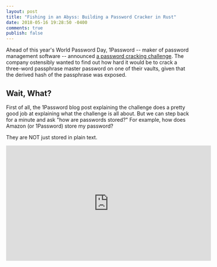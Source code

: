 ```yaml
---
layout: post
title: "Fishing in an Abyss: Building a Password Cracker in Rust"
date: 2018-05-16 19:28:50 -0400
comments: true
publish: false
---
```


Ahead of this year's World Password Day, 1Password -- maker of password management software -- announced [a password cracking challenge](https://blog.agilebits.com/2018/04/26/how-strong-should-your-master-password-be-for-world-password-day-wed-like-to-know/). The company ostensibly wanted to find out how hard it would be to crack a three-word passphrase master password on one of their vaults, given that the derived hash of the passphrase was exposed.

## Wait, What? 

First of all, the 1Password blog post explaining the challenge does a pretty good job at explaining what the challenge is all about. But we can step back for a minute and ask "how are passwords stored?" For example, how does Amazon (or 1Password) store my password?

They are NOT just stored in plain text. 

<iframe width="560" height="315" src="https://www.youtube-nocookie.com/embed/8ZtInClXe1Q" frameborder="0" allow="autoplay; encrypted-media" allowfullscreen></iframe>
